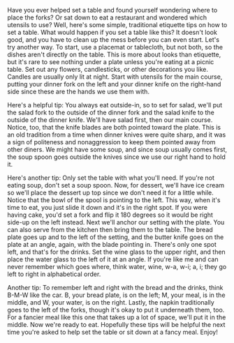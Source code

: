 
Have you ever helped set a table
and found yourself wondering
where to place the forks?
Or sat down to eat a restaurant
and wondered which utensils to use?
Well, here&#39;s some simple,
traditional etiquette tips
on how to set a table.
What would happen if you
set a table like this?
It doesn&#39;t look good,
and you have to clean up the mess
before you can even start.
Let&#39;s try another way.
To start, use a placemat or tablecloth,
but not both,
so the dishes aren&#39;t
directly on the table.
This is more about looks than etiquette,
but it&#39;s rare to see nothing under a plate
unless you&#39;re eating at a picnic table.
Set out any flowers,
candlesticks,
or other decorations you like.
Candles are usually only lit at night.
Start with utensils for the main course,
putting your dinner fork on the left
and your dinner knife
on the right-hand side
since these are the hands
we use them with.

Here&#39;s a helpful tip:
You always eat outside-in,
so to set for salad,
we&#39;ll put the salad fork
to the outside of the dinner fork
and the salad knife
to the outside of the dinner knife.
We&#39;ll have salad first,
then our main course.
Notice, too, that the knife blades
are both pointed toward the plate.
This is an old tradition
from a time when dinner
knives were quite sharp,
and it was a sign of politeness
and nonaggression
to keep them pointed
away from other diners.
We might have some soup,
and since soup usually comes first,
the soup spoon goes outside the knives
since we use our right hand to hold it.

Here&#39;s another tip:
Only set the table with what you&#39;ll need.
If you&#39;re not eating soup,
don&#39;t set a soup spoon.
Now, for dessert, we&#39;ll have ice cream
so we&#39;ll place the dessert up top
since we don&#39;t need it for a little while.
Notice that the bowl of the spool
is pointing to the left.
This way, when it&#39;s time to eat,
you just slide it down
and it&#39;s in the right spot.
If you were having cake,
you&#39;d set a fork and flip it 180 degrees
so it would be right side-up
on the left instead.
Next we&#39;ll anchor
our setting with the plate.
You can also serve from the kitchen
then bring them to the table.
The bread plate goes
up and to the left of the setting,
and the butter knife goes
on the plate at an angle,
again, with the blade pointing in.
There&#39;s only one spot left,
and that&#39;s for the drinks.
Set the wine glass to the upper right,
and then place the water glass
to the left of it at an angle.
If you&#39;re like me
and can never remember which goes where,
think water, wine,
w-a, w-i;
a, i;
they go left to right
in alphabetical order.

Another tip:
To remember left and right
with the bread and the drinks,
think B-M-W like the car.
B, your bread plate, is on the left;
M, your meal, is in the middle,
and W, your water, is on the right.
Lastly, the napkin traditionally
goes to the left of the forks,
though it&#39;s okay to put
it underneath them, too.
For a fancier meal like this one
that takes up a lot of space,
we&#39;ll put it in the middle.
Now we&#39;re ready to eat.
Hopefully these tips will be helpful
the next time you&#39;re asked
to help set the table
or sit down at a fancy meal.
Enjoy!
